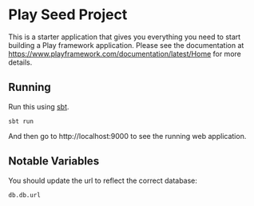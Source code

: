 # Play Seed Project

This is a starter application that gives you everything you need to start building a Play framework application.  Please see the documentation at https://www.playframework.com/documentation/latest/Home for more details.

## Running

Run this using [sbt](http://www.scala-sbt.org/). 

```
sbt run
```

And then go to http://localhost:9000 to see the running web application.


## Notable Variables

You should update the url to reflect the correct database:
```
db.db.url
```

